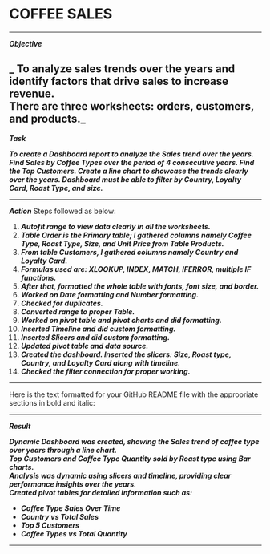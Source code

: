 # COFFEE SALES <BR>
---

**_Objective_**

**_ To analyze sales trends over the years and identify factors that drive sales to increase revenue.  
There are three worksheets: orders, customers, and products._**
---
**_Task_**

 **_To create a Dashboard report to analyze the Sales trend over the years.
 Find Sales by Coffee Types over the period of 4 consecutive years.
 Find the Top Customers.
 Create a line chart to showcase the trends clearly over the years.
 Dashboard must be able to filter by Country, Loyalty Card, Roast Type, and size._**

--- 


**_Action_** 
Steps followed as below:

1. **_Autofit range to view data clearly in all the worksheets._**
2. **_Table Order is the Primary table; I gathered columns namely Coffee Type, Roast Type, Size, and Unit Price from Table Products._**
3. **_From table Customers, I gathered columns namely Country and Loyalty Card._**
4. **_Formulas used are: XLOOKUP, INDEX, MATCH, IFERROR, multiple IF functions._**
5. **_After that, formatted the whole table with fonts, font size, and border._**
6. **_Worked on Date formatting and Number formatting._**
7. **_Checked for duplicates._**
8. **_Converted range to proper Table._**
9. **_Worked on pivot table and pivot charts and did formatting._**
10. **_Inserted Timeline and did custom formatting._**
11. **_Inserted Slicers and did custom formatting._**
12. **_Updated pivot table and data source._**
13. **_Created the dashboard. Inserted the slicers: Size, Roast type, Country, and Loyalty Card along with timeline._**
14. **_Checked the filter connection for proper working._**

---
Here is the text formatted for your GitHub README file with the appropriate sections in bold and italic:

---

**_Result_**

**_Dynamic Dashboard was created, showing the Sales trend of coffee type over years through a line chart._**  
**_Top Customers and Coffee Type Quantity sold by Roast type using Bar charts._**  
**_Analysis was dynamic using slicers and timeline, providing clear performance insights over the years._**  
**_Created pivot tables for detailed information such as:_**

- **_Coffee Type Sales Over Time_**
- **_Country vs Total Sales_**
- **_Top 5 Customers_**
- **_Coffee Types vs Total Quantity_**

---




